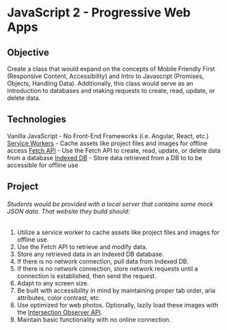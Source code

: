 # JavaScript 2 - Progressive Web Apps

## Objective

Create a class that would expand on the concepts of Mobile Friendly First (Responsive Content, Accessibility) and Intro to Javascript (Promises, Objects, Handling Data). Additionally, this class would serve as an introduction to databases and making requests to create, read, update, or delete data.

## Technologies

Vanilla JavaScript - No Front-End Frameworks (i.e. Angular, React, etc.)
[Service Workers](https://developers.google.com/web/ilt/pwa/introduction-to-service-worker) - Cache assets like project files and images for offline access
[Fetch API](https://developer.mozilla.org/en-US/docs/Web/API/Fetch_API) - Use the Fetch API to create, read, update, or delete data from a database
[Indexed DB](https://github.com/jakearchibald/idb) - Store data retrieved from a DB to to be accessible for offline use

## Project

###### Students would be provided with a local server that contains some mock JSON data. That website they build should:

1) Utilize a service worker to cache assets like project files and images for offline use.
1) Use the Fetch API to retrieve and modify data.
1) Store any retrieved data in an Indexed DB database.
1) If there is no network connection, pull data from Indexed DB.
1) If there is no network connection, store network requests until a connection is established, then send the request.
1) Adapt to any screen size.
1) Be built with accessibility in mind by maintaining proper tab order, aria attributes, color contrast, etc.
1) Use optimized for web photos. Optionally, lazily load these images with the [Intersection Observer API](https://developer.mozilla.org/en-US/docs/Web/API/Intersection_Observer_API).
1) Maintain basic functionality with no online connection.
